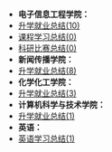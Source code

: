 - **电子信息工程学院：**
- [升学就业总结(10)](升学就业/电子信息工程学院/README.md)
- [课程学习总结(0)](课程学习/电子信息工程学院/README.md)
- [科研比赛总结(0)](科研比赛/电子信息工程学院/README.md)
- **新闻传播学院：**
- [升学就业总结(8)](升学就业/新闻传播学院/README.md)
- **化学化工学院：**
- [升学就业总结(3)](升学就业/化学化工学院/README.md)
- **计算机科学与技术学院：**
- [升学就业总结(1)](升学就业/计算机科学与技术学院/README.md)
- **英语：**
- [英语学习总结(1)](英语学习/README.md)